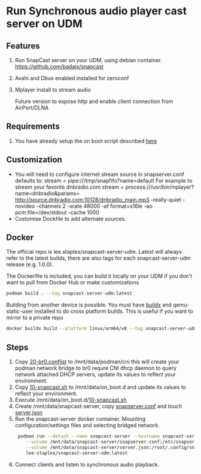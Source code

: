 # Run Synchronous audio player cast server on UDM

## Features

1. Run SnapCast server on your UDM, using debian container.  https://github.com/badaix/snapcast
2. Avahi and Dbus enabled installed for zeroconf
3. Mplayer install to stream audio

   Future version to expose http and enable client connection from AirPort/DLNA

## Requirements

1. You have already setup the on boot script described [here](https://github.com/boostchicken/udm-utilities/tree/master/on-boot-script)

## Customization

* You will need to configure internet stream source in snapserver.conf defaults to:
   stream = pipe:///tmp/snapfifo?name=default
  For example to stream your favorite dnbradio.com
   stream = process:///usr/bin/mplayer?name=dnbradio&params= http://source.dnbradio.com:10128/dnbradio_main.mp3  -really-quiet -novideo -channels 2 -srate 48000 -af format=s16le -ao pcm:file=/dev/stdout -cache 1000
* Customise Dockfile to add alternate sources.

## Docker

The official repo is lee.staples/snapcast-server-udm.  Latest will always refer to the latest builds, there are also tags for each snapcast-server-udm release (e.g. 1.0.0).

The Dockerfile is included, you can build it locally on your UDM if you don't want to pull from Docker Hub or make customizations

```sh
podman build . --tag snapcast-server-udm:latest
```

Building from another device is possible.  You must have [buildx](https://github.com/docker/buildx/) and qemu-static-user installed to do cross platform builds. This is useful if you want to mirror to a private repo

```sh
docker buildx build --platform linux/arm64/v8 --tag snapcast-server-udm:latest .
```

## Steps

1. Copy [20-br0.conflist](./20-br0.conflist) to /mnt/data/podman/cni this will create your podman network bridge to br0 requre CNI dhcp daemon to query network attached DHCP servers, update its values to reflect your environment.
2. Copy [10-snapcast.sh](./10-snapcast.sh) to /mnt/data/on_boot.d and update its values to reflect your environment.
3. Execute /mnt/data/on_boot.d/[10-snapcast.sh](./10-snapcast.sh)
4. Create /mnt/data/snapcast-server, copy [snapserver.conf](./snapserver.conf) and touch [server.json](./server.json)
5. Run the snapcast-server docker container.  Mounting configuration/settings files and selecting bridged network.
    ```sh
     podman run --detach --name snapcast-server --hostname snapcast-server --net br0 \
        --volume /mnt/data/snapcast-server/snapserver.conf:/etc/snapserver.conf \
        --volume /mnt/data/snapcast-server/server.json:/root/.config/snapserver/server.json \
        lee-staples/snapcast-server-udm:latest
    ```
6. Connect clients and listen to synchronous audio playback.
